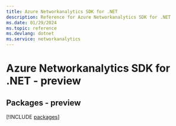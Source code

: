 ```yaml
---
title: Azure Networkanalytics SDK for .NET
description: Reference for Azure Networkanalytics SDK for .NET
ms.date: 01/29/2024
ms.topic: reference
ms.devlang: dotnet
ms.service: networkanalytics
---
```

# Azure Networkanalytics SDK for .NET - preview
## Packages - preview
[!INCLUDE [packages](networkanalytics-index.md)]